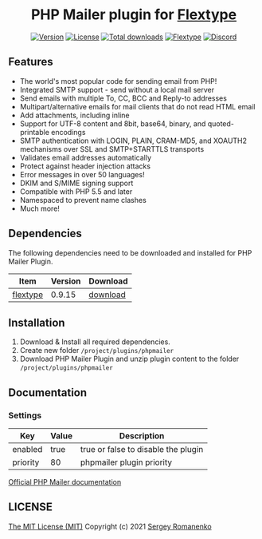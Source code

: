 <h1 align="center">PHP Mailer plugin for <a href="https://flextype.org/">Flextype</a></h1>

<p align="center">
<a href="https://github.com/flextype-plugins/phpmailer/releases"><img alt="Version" src="https://img.shields.io/github/release/flextype-plugins/phpmailer.svg?label=version&color=black"></a> <a href="https://github.com/flextype-plugins/phpmailer"><img src="https://img.shields.io/badge/license-MIT-blue.svg?color=black" alt="License"></a> <a href="https://github.com/flextype-plugins/phpmailer"><img src="https://img.shields.io/github/downloads/flextype-plugins/phpmailer/total.svg?color=black" alt="Total downloads"></a> <a href="https://github.com/flextype/flextype"><img src="https://img.shields.io/badge/Flextype-0.9.15-green.svg" alt="Flextype"></a> <a href=""><img src="https://img.shields.io/discord/423097982498635778.svg?logo=discord&color=black&label=Discord%20Chat" alt="Discord"></a>
</p>

## Features

* The world's most popular code for sending email from PHP!
* Integrated SMTP support - send without a local mail server
* Send emails with multiple To, CC, BCC and Reply-to addresses
* Multipart/alternative emails for mail clients that do not read HTML email
* Add attachments, including inline
* Support for UTF-8 content and 8bit, base64, binary, and quoted-printable encodings
* SMTP authentication with LOGIN, PLAIN, CRAM-MD5, and XOAUTH2 mechanisms over SSL and SMTP+STARTTLS transports
* Validates email addresses automatically
* Protect against header injection attacks
* Error messages in over 50 languages!
* DKIM and S/MIME signing support
* Compatible with PHP 5.5 and later
* Namespaced to prevent name clashes
* Much more!

## Dependencies

The following dependencies need to be downloaded and installed for PHP Mailer Plugin.

| Item | Version | Download |
|---|---|---|
| [flextype](https://github.com/flextype/flextype) | 0.9.15 | [download](https://github.com/flextype/flextype/releases) |

## Installation

1. Download & Install all required dependencies.
2. Create new folder `/project/plugins/phpmailer`
3. Download PHP Mailer Plugin and unzip plugin content to the folder `/project/plugins/phpmailer`

## Documentation

### Settings

| Key | Value | Description |
|---|---|---|
| enabled | true | true or false to disable the plugin |
| priority | 80 | phpmailer plugin priority |

[Official PHP Mailer documentation](https://github.com/PHPMailer/PHPMailer)

## LICENSE
[The MIT License (MIT)](https://github.com/flextype-plugins/phpmailer/blob/master/LICENSE.txt)
Copyright (c) 2021 [Sergey Romanenko](https://github.com/Awilum)
